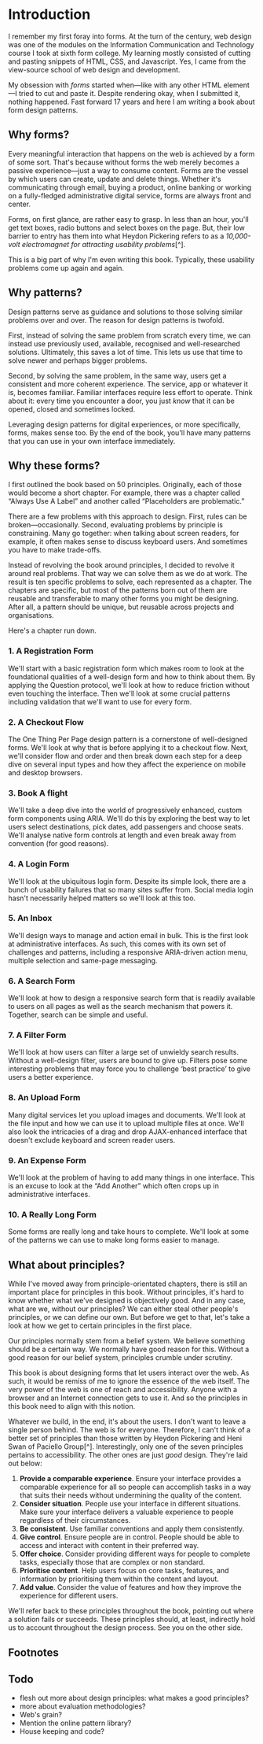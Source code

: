 # Introduction

I remember my first foray into forms. At the turn of the century, web design was one of the modules on the Information Communication and Technology course I took at sixth form college. My learning mostly consisted of cutting and pasting snippets of HTML, CSS, and Javascript. Yes, I came from the view-source school of web design and development.

My obsession with *forms* started when—like with any other HTML element—I tried to cut and paste it. Despite rendering okay, when I submitted it, nothing happened. Fast forward 17 years and here I am writing a book about form design patterns.

## Why forms?

Every meaningful interaction that happens on the web is achieved by a form of some sort. That's because without forms the web merely becomes a passive experience—just a way to consume content. Forms are the vessel by which users can create, update and delete things. Whether it's communicating through email, buying a product, online banking or working on a fully-fledged administrative digital service, forms are always front and center.

Forms, on first glance, are rather easy to grasp. In less than an hour, you'll get text boxes, radio buttons and select boxes on the page. But, their low barrier to entry has them into what Heydon Pickering refers to as a *10,000-volt electromagnet for attracting usability problems*[^].

This is a big part of why I'm even writing this book. Typically, these usability problems come up again and again.

## Why patterns?

Design patterns serve as guidance and solutions to those solving similar problems over and over. The reason for design patterns is twofold.

First, instead of solving the same problem from scratch every time, we can instead use previously used, available, recognised and well-researched solutions. Ultimately, this saves a lot of time. This lets us use that time to solve newer and perhaps bigger problems.

Second, by solving the same problem, in the same way, users get a consistent and more coherent experience. The service, app or whatever it is, becomes familiar. Familiar interfaces require less effort to operate. Think about it: every time you encounter a door, you just *know* that it can be opened, closed and sometimes locked.

Leveraging design patterns for digital experiences, or more specifically, forms, makes sense too. By the end of the book, you'll have many patterns that you can use in your own interface immediately.

## Why these forms?

I first outlined the book based on 50 principles. Originally, each of those would become a short chapter. For example, there was a chapter called “Always Use A Label” and another called “Placeholders are problematic.”

There are a few problems with this approach to design. First, rules can be broken—occasionally. Second, evaluating problems by principle is constraining. Many go together: when talking about screen readers, for example, it often makes sense to discuss keyboard users. And sometimes you have to make trade-offs.

Instead of revolving the book around principles, I decided to revolve it around real problems. That way we can solve them as we do at work. The result is ten specific problems to solve, each represented as a chapter. The chapters are specific, but most of the patterns born out of them are reusable and transferable to many other forms you might be designing. After all, a pattern should be unique, but reusable across projects and organisations.

Here's a chapter run down.

### 1. A Registration Form

We'll start with a basic registration form which makes room to look at the foundational qualities of a well-design form and how to think about them. By applying the Question protocol, we'll look at how to reduce friction without even touching the interface. Then we'll look at some crucial patterns including validation that we'll want to use for every form.

### 2. A Checkout Flow

The One Thing Per Page design pattern is a cornerstone of well-designed forms. We'll look at why that is before applying it to a checkout flow. Next, we'll consider flow and order and then break down each step for a deep dive on several input types and how they affect the experience on mobile and desktop browsers.

### 3. Book A flight

We'll take a deep dive into the world of progressively enhanced, custom form components using ARIA. We'll do this by exploring the best way to let users select destinations, pick dates, add passengers and choose seats. We'll analyse native form controls at length and even break away from convention (for good reasons).

### 4. A Login Form

We'll look at the ubiquitous login form. Despite its simple look, there are a bunch of usability failures that so many sites suffer from. Social media login hasn't necessarily helped matters so we'll look at this too.

### 5. An Inbox

We'll design ways to manage and action email in bulk. This is the first look at administrative interfaces. As such, this comes with its own set of challenges and patterns, including a responsive ARIA-driven action menu, multiple selection and same-page messaging.

### 6. A Search Form

We'll look at how to design a responsive search form that is readily available to users on all pages as well as the search mechanism that powers it. Together, search can be simple and useful.

### 7. A Filter Form

We'll look at how users can filter a large set of unwieldy search results. Without a well-design filter, users are bound to give up. Filters pose some interesting problems that may force you to challenge ‘best practice’ to give users a better experience.

### 8. An Upload Form

Many digital services let you upload images and documents. We'll look at the file input and how we can use it to upload multiple files at once. We'll also look the intricacies of a drag and drop AJAX-enhanced interface that doesn't exclude keyboard and screen reader users.

### 9. An Expense Form

We'll look at the problem of having to add many things in one interface. This is an excuse to look at the “Add Another” which often crops up in administrative interfaces.

### 10. A Really Long Form

Some forms are really long and take hours to complete. We'll look at some of the patterns we can use to make long forms easier to manage.

## What about principles?

While I've moved away from principle-orientated chapters, there is still an important place for principles in this book. Without principles, it's hard to know whether what we've designed is objectively good. And in any case, what are we, without our principles? We can either steal other people's principles, or we can define our own. But before we get to that, let's take a look at how we get to certain principles in the first place.

Our principles normally stem from a belief system. We believe something should be a certain way. We normally have good reason for this. Without a good reason for our belief system, principles crumble under scrutiny.

This book is about designing forms that let users interact over the web. As such, it would be remiss of me to ignore the essence of the web itself. The very power of the web is one of reach and accessibility. Anyone with a browser and an Internet connection gets to use it. And so the principles in this book need to align with this notion. 

Whatever we build, in the end, it's about the users. I don't want to leave a single person behind. The web is for everyone. Therefore, I can't think of a better set of principles than those written by  Heydon Pickering and Heni Swan of Paciello Group[^]. Interestingly, only one of the seven principles pertains to accessibility. The other ones are just *good* design. They're laid out below:

1. **Provide a comparable experience**. Ensure your interface provides a comparable experience for all so people can accomplish tasks in a way that suits their needs without undermining the quality of the content.
2. **Consider situation**. People use your interface in different situations. Make sure your interface delivers a valuable experience to people regardless of their circumstances.
3. **Be consistent**. Use familiar conventions and apply them consistently.
4. **Give control**. Ensure people are in control. People should be able to access and interact with content in their preferred way.
5. **Offer choice**. Consider providing different ways for people to complete tasks, especially those that are complex or non standard.
6. **Prioritise content**. Help users focus on core tasks, features, and information by prioritising them within the content and layout.
7. **Add value**. Consider the value of features and how they improve the experience for different users.

We'll refer back to these principles throughout the book, pointing out where a solution fails or succeeds. These principles should, at least, indirectly hold us to account throughout the design process. See you on the other side.

## Footnotes

## Todo

- flesh out more about design principles: what makes a good principles?
- more about evaluation methodologies?
- Web's grain?
- Mention the online pattern library?
- House keeping and code?